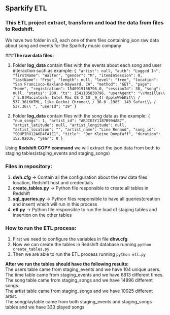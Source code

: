 ## Sparkify ETL

### This ETL project extract, transform and load the data from files to Redshift.

We have two folder in s3, each one of them files containing json raw data about song and events for the Sparkify music company

###**The raw data files:**
1. Folder **log_data** contain files with the events about each song and user interaction such as example:
`{
	"artist": null,
	"auth": "Logged In",
	"firstName": "Walter",
	"gender": "M",
	"itemInSession": 0,
	"lastName": "Frye",
	"length": null,
	"level": "free",
	"location": "San Francisco-Oakland-Hayward, CA",
	"method": "GET",
	"page": "Home",
	"registration": 1540919166796.0,
	"sessionId": 38,
	"song": null,
	"status": 200,
	"ts": 1541105830796,
	"userAgent": "\\Mozilla\\ / 5.0(Macintosh; Intel Mac OS X 10 _9_4) AppleWebKit\\ / 537.36(KHTML, like Gecko) Chrome\\ / 36.0 .1985 .143 Safari\\ / 537.36\\ ",
	"userId": "39"
}`


1. Folder **log_data** contain files with the song data as the example:
`{
	"num_songs": 1,
	"artist_id": "ARJIE2Y1187B994AB7",
	"artist_latitude": null,
	"artist_longitude": null,
	"artist_location": "",
	"artist_name": "Line Renaud",
	"song_id": "SOUPIRU12A6D4FA1E1",
	"title": "Der Kleine Dompfaff",
	"duration": 152.92036,
	"year": 0
}`

Using **Redshift COPY command** we will extract the json data from both to staging tables(staging_events and staging_songs)

### Files in repository:
1. **dwh.cfg** ->  Contain all the configuration about the raw data files location, Redshift host and credentials
1. **create_tables.py** -> Python file responsible to create all tables in Redshift
1. **sql_queries.py** -> Python files responsible to have all queries(creation and insert) which will run in this process 
1. **etl.py** -> Python file responsible to run the load of staging tables and insertion on the other tables

### How to run the ETL process:
1. First we need to configure the variables in file **dhw.cfg**
1. Now we can create the tables in Redshift database running `python create_tables.py`
1. Then we are able to run the ETL process running `python etl.py`

**After we run the tables should have the following results:**<br>
The users table came from staging_events and we have 104 unique users.<br>
The time table came from staging_events and we have 6813 different times.<br>
The song table came from staging_songs and we have 14896 different songs.<br>
The artist table came from staging_songs and we have 10025 different artist.<br>
The songplaytable came from both staging_events and staging_songs tables and we have 333 played songs<br>



